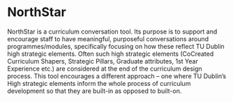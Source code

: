 # NorthStar
NorthStar is a curriculum conversation tool. Its purpose is to support and encourage staff to have meaningful, purposeful conversations around programmes/modules, specifically focusing on how these reflect TU Dublin high strategic elements. Often such high strategic elements (CoCreated Curriculum Shapers, Strategic Pillars, Graduate attributes, 1st Year Experience etc.) are considered at the end of the curriculum design process. This tool encourages a different approach – one where TU Dublin’s High strategic elements inform the whole process of curriculum development so that they are built-in as opposed to built-on. 
